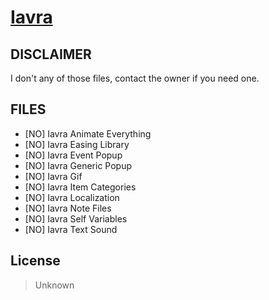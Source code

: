 # [Iavra](http://pastebin.com/u/Iavra)

## DISCLAIMER
I don't any of those files, contact the owner if you need one.

## FILES
* [NO] Iavra Animate Everything
* [NO] Iavra Easing Library
* [NO] Iavra Event Popup
* [NO] Iavra Generic Popup
* [NO] Iavra Gif
* [NO] Iavra Item Categories
* [NO] Iavra Localization
* [NO] Iavra Note Files
* [NO] Iavra Self Variables
* [NO] Iavra Text Sound

## License
> Unknown
